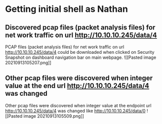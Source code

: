 # Getting initial shell as Nathan
## Discovered pcap files (packet analysis files) for net work traffic on url http://10.10.10.245/data/4 
PCAP files (packet analysis files) for net work traffic on url http://10.10.10.245/data/4  could be downloaded when clicked on Security Snapshot on dashboard navigation bar on main webpage.
![[Pasted image 20210913105207.png]]
## Other pcap files were discovered when integer value at the end url http://10.10.10.245/data/4 was changed  
 Other pcap files were discovered when integer value at the endpoint url http://10.10.10.245/data/4 was changed like http://10.10.10.245/data/0 
 ![[Pasted image 20210913105509.png]]